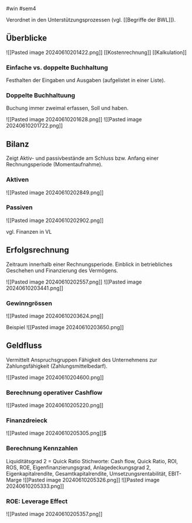 #win #sem4 

Verordnet in den Unterstützungsprozessen (vgl. [[Begriffe der BWL]]).
## Überblicke

![[Pasted image 20240610201422.png]]
[[Kostenrechnung]]
[[Kalkulation]]
### Einfache vs. doppelte Buchhaltung
Festhalten der Eingaben und Ausgaben (aufgelistet in einer Liste).
### Doppelte Buchhaltuung
Buchung immer zweimal erfassen, Soll und haben.

![[Pasted image 20240610201628.png]]
![[Pasted image 20240610201722.png]]
## Bilanz
Zeigt Aktiv- und passivbestände am Schluss bzw. Anfang einer Rechnungsperiode (Momentaufnahme).

### Aktiven
![[Pasted image 20240610202849.png]]
### Passiven
![[Pasted image 20240610202902.png]]

vgl. Finanzen in VL
## Erfolgsrechnung
Zeitraum innerhalb einer Rechnungsperiode. Einblick in betriebliches Geschehen und Finanzierung des Vermögens.

![[Pasted image 20240610202557.png]]
![[Pasted image 20240610203441.png]]
### Gewinngrössen
![[Pasted image 20240610203624.png]]

Beispiel
![[Pasted image 20240610203650.png]]
## Geldfluss
Vermittelt Anspruchsgruppen Fähigkeit des Unternehmens zur Zahlungsfähigkeit (Zahlungsmittelbedarf).

![[Pasted image 20240610204600.png]]
### Berechnung operativer Cashflow
![[Pasted image 20240610205220.png]]
### Finanzdreieck
![[Pasted image 20240610205305.png]]$
### Berechnung Kennzahlen
Liquiditätsgrad 2 = Quick Ratio
Stichworte: Cash flow, Quick Ratio, ROI, ROS, ROE, Eigenfinanzierungsgrad, Anlagedeckungsgrad 2, Eigenkapitalrendite, Gesamtkapitalrendite, Umsetzungsrentabilität, EBIT-Marge
![[Pasted image 20240610205326.png]]
![[Pasted image 20240610205333.png]]

### ROE: Leverage Effect
![[Pasted image 20240610205357.png]]

